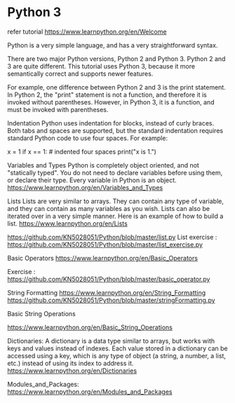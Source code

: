 <h1>Python 3</h1>

refer tutorial
https://www.learnpython.org/en/Welcome


Python is a very simple language, and has a very straightforward syntax. 
 
There are two major Python versions, Python 2 and Python 3. Python 2 and 3 are quite different. This tutorial uses Python 3, because it more semantically correct and supports newer features.
 
For example, one difference between Python 2 and 3 is the print statement. In Python 2, the "print" statement is not a function, and therefore it is invoked without parentheses. However, in Python 3, it is a function, and must be invoked with parentheses.
 
Indentation
Python uses indentation for blocks, instead of curly braces. Both tabs and spaces are supported, but the standard indentation requires standard Python code to use four spaces. For example:
 
x = 1
if x == 1:
    # indented four spaces
    print("x is 1.")
 
 
Variables and Types
Python is completely object oriented, and not "statically typed". You do not need to declare variables before using them, or declare their type. Every variable in Python is an object.
https://www.learnpython.org/en/Variables_and_Types
 
Lists
Lists are very similar to arrays. They can contain any type of variable, and they can contain as many variables as you wish. Lists can also be iterated over in a very simple manner. Here is an example of how to build a list.
https://www.learnpython.org/en/Lists
 
https://github.com/KN5028051/Python/blob/master/list.py
List exercise : https://github.com/KN5028051/Python/blob/master/list_exercise.py
 
Basic Operators
https://www.learnpython.org/en/Basic_Operators

Exercise : https://github.com/KN5028051/Python/blob/master/basic_operator.py


String Formatting
https://www.learnpython.org/en/String_Formatting
https://github.com/KN5028051/Python/blob/master/stringFormatting.py

Basic String Operations

https://www.learnpython.org/en/Basic_String_Operations

 
 Dictionaries: A dictionary is a data type similar to arrays, but works with keys and values instead of indexes. Each value stored in a dictionary can be accessed using a key, which is any type of object (a string, a number, a list, etc.) instead of using its index to address it. 
 https://www.learnpython.org/en/Dictionaries
 
 
 Modules_and_Packages:
 https://www.learnpython.org/en/Modules_and_Packages
 

